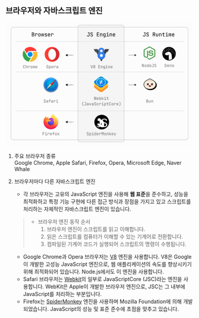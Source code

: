 ## 브라우저와 자바스크립트 엔진

![alt text](./2/image.png)

1. 주요 브라우저 종류  
  Google Chrome, Apple Safari, Firefox, Opera, Microsoft Edge, Naver Whale

2. 브라우저마다 다른 자바스크립트 엔진  
   - 각 브라우저는 고유의 JavaScript 엔진을 사용해 **웹 표준**을 준수하고, 성능을 최적화하고 특정 기능 구현에 다른 접근 방식과 장점을 가지고 있고 스크립트를 처리하는 자체적인 자바스크립트 엔진이 있습니다.  
 
   > - 브라우저 엔진 동작 순서  
   >    1. 브라우저 엔진이 스크립트를 읽고 이해합니다.  
   >    2. 읽은 스크립트를 컴퓨터가 이해할 수 있는 기계어로 전환합니다.  
   >    3. 컴파일된 기계어 코드가 실행되어 스크립트의 명령이 수행됩니다.

   - Google Chrome과 Opera 브라우저는 [V8](https://v8.dev/) 엔진을 사용합니다. V8은 Google이 개발한 고성능 JavaScript 엔진으로, 웹 애플리케이션의 속도를 향상시키기 위해 최적화되어 있습니다. Node.js에서도 이 엔진을 사용합니다.
   - Safari 브라우저는 [Webkit](https://developer.mozilla.org/ko/docs/Glossary/WebKit)의 일부로 JavaScriptCore (JSC)라는 엔진을 사용합니다. WebKit은 Apple이 개발한 브라우저 엔진으로, JSC는 그 내부에 JavaScript를 처리하는 부분입니다.
   - Firefox는 [SpiderMonkey](https://spidermonkey.dev/) 엔진을 사용하며 Mozilla Foundation에 의해 개발되었습니다. JavaScript의 성능 및 표준 준수에 초점을 맞추고 있습니다.
